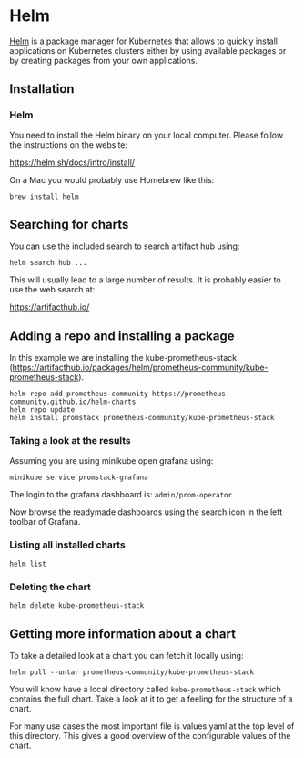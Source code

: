 # Helm

[Helm](https://helm.sh/) is a package manager for Kubernetes that allows to quickly install applications on Kubernetes clusters either by using available packages or by creating packages from your own applications.

## Installation

### Helm 

You need to install the Helm binary on your local computer. Please follow the instructions on the website:

https://helm.sh/docs/intro/install/

On a Mac you would probably use Homebrew like this:

```
brew install helm
```

## Searching for charts

You can use the included search to search artifact hub using:

```
helm search hub ...
```

This will usually lead to a large number of results. It is probably easier to use the web search at:

https://artifacthub.io/ 

## Adding a repo and installing a package

In this example we are installing the kube-prometheus-stack (https://artifacthub.io/packages/helm/prometheus-community/kube-prometheus-stack). 

```
helm repo add prometheus-community https://prometheus-community.github.io/helm-charts
helm repo update
helm install promstack prometheus-community/kube-prometheus-stack
```

### Taking a look at the results

Assuming you are using minikube open grafana using:

```
minikube service promstack-grafana 
```

The login to the grafana dashboard is: `admin/prom-operator`

Now browse the readymade dashboards using the search icon in the left toolbar of Grafana.


### Listing all installed charts

```
helm list
```

### Deleting the chart

```
helm delete kube-prometheus-stack
``` 

## Getting more information about a chart

To take a detailed look at a chart you can fetch it locally using:

```
helm pull --untar prometheus-community/kube-prometheus-stack
```

You will know have a local directory called `kube-prometheus-stack` which contains the full chart. Take a look at it to get a feeling for the structure of a chart. 

For many use cases the most important file is values.yaml at the top level of this directory. This gives a good overview of the
configurable values of the chart. 
